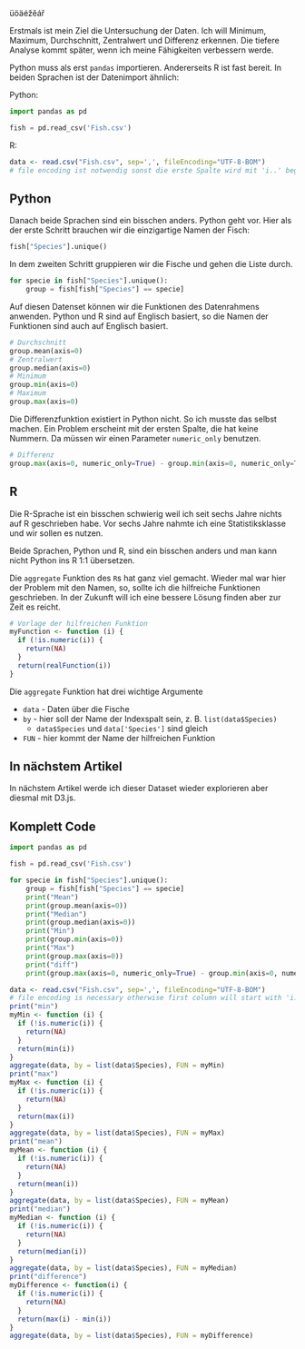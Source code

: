 üöäéžěář

Erstmals ist mein Ziel die Untersuchung der Daten. Ich will Minimum, Maximum, Durchschnitt, Zentralwert und Differenz erkennen. Die tiefere Analyse kommt später, wenn ich meine Fähigkeiten verbessern werde.

Python muss als erst `pandas` importieren. Andererseits R ist fast bereit. In beiden Sprachen ist der Datenimport ähnlich:

Python:
```python
import pandas as pd

fish = pd.read_csv('Fish.csv')
```

R:
```R
data <- read.csv("Fish.csv", sep=',', fileEncoding="UTF-8-BOM")
# file encoding ist notwendig sonst die erste Spalte wird mit 'i..' beginnen
```
## Python

Danach beide Sprachen sind ein bisschen anders. Python geht vor. Hier als der erste Schritt brauchen wir die einzigartige Namen der Fisch:

```python
fish["Species"].unique()
```

In dem zweiten Schritt gruppieren wir die Fische und gehen die Liste durch.

```python
for specie in fish["Species"].unique():
    group = fish[fish["Species"] == specie]
```
Auf diesen Datenset können wir die Funktionen des Datenrahmens anwenden. Python und R sind auf Englisch basiert, so die Namen der Funktionen sind auch auf Englisch basiert.

```python
# Durchschnitt
group.mean(axis=0)
# Zentralwert
group.median(axis=0)
# Minimum
group.min(axis=0)
# Maximum
group.max(axis=0)
```

Die Differenzfunktion existiert in Python nicht. So ich musste das selbst machen. Ein Problem erscheint mit der ersten Spalte, die hat keine Nummern. Da müssen wir einen Parameter `numeric_only` benutzen.

```python
# Differenz
group.max(axis=0, numeric_only=True) - group.min(axis=0, numeric_only=True)
```

## R

Die R-Sprache ist ein bisschen schwierig weil ich seit sechs Jahre nichts auf R geschrieben habe. Vor sechs Jahre nahmte ich eine Statistiksklasse und wir sollen es nutzen.

Beide Sprachen, Python und R, sind ein bisschen anders und man kann nicht Python ins R 1:1 übersetzen.

Die `aggregate` Funktion des `R`s hat ganz viel gemacht. Wieder mal war hier der Problem mit den Namen, so, sollte ich die hilfreiche Funktionen geschrieben. In der Zukunft will ich eine bessere Lösung finden aber zur Zeit es reicht.

```R
# Vorlage der hilfreichen Funktion
myFunction <- function (i) {
  if (!is.numeric(i)) {
    return(NA)
  }
  return(realFunction(i))
}
```
Die `aggregate` Funktion hat drei wichtige Argumente 
- `data` - Daten über die Fische
- `by` - hier soll der Name der Indexspalt sein, z. B. `list(data$Species)`
    - `data$Species` und `data['Species']` sind gleich
- `FUN` - hier kommt der Name der hilfreichen Funktion

## In nächstem Artikel

In nächstem Artikel werde ich dieser Dataset wieder explorieren aber diesmal mit D3.js.

## Komplett Code

```python
import pandas as pd

fish = pd.read_csv('Fish.csv')

for specie in fish["Species"].unique():
    group = fish[fish["Species"] == specie]
    print("Mean")
    print(group.mean(axis=0))
    print("Median")
    print(group.median(axis=0))
    print("Min")
    print(group.min(axis=0))
    print("Max")
    print(group.max(axis=0))
    print("diff")
    print(group.max(axis=0, numeric_only=True) - group.min(axis=0, numeric_only=True))
```

```R
data <- read.csv("Fish.csv", sep=',', fileEncoding="UTF-8-BOM")
# file encoding is necessary otherwise first column will start with 'i..'
print("min")
myMin <- function (i) {
  if (!is.numeric(i)) {
    return(NA)
  }
  return(min(i))
}
aggregate(data, by = list(data$Species), FUN = myMin)
print("max")
myMax <- function (i) {
  if (!is.numeric(i)) {
    return(NA)
  }
  return(max(i))
}
aggregate(data, by = list(data$Species), FUN = myMax)
print("mean")
myMean <- function (i) {
  if (!is.numeric(i)) {
    return(NA)
  }
  return(mean(i))
}
aggregate(data, by = list(data$Species), FUN = myMean)
print("median")
myMedian <- function (i) {
  if (!is.numeric(i)) {
    return(NA)
  }
  return(median(i))
}
aggregate(data, by = list(data$Species), FUN = myMedian)
print("difference")
myDifference <- function(i) {
  if (!is.numeric(i)) {
    return(NA)
  }
  return(max(i) - min(i))
}
aggregate(data, by = list(data$Species), FUN = myDifference)
```